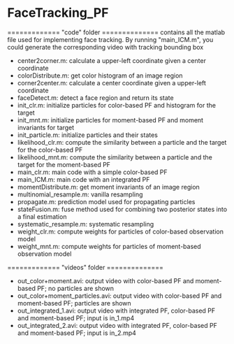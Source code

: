# FaceTracking_PF
============= "code" folder ==============
contains all the matlab file used for implementing face tracking. By running "main_ICM.m", you could generate the corresponding video with tracking bounding box
- center2corner.m: calculate a upper-left coordinate given a center coordinate
- colorDistribute.m: get color histogram of an image region
- corner2center.m: calculate a center coordinate given a upper-left coordinate
- faceDetect.m: detect a face region and return its state
- init_clr.m: initialize particles for color-based PF and histogram for the target
- init_mnt.m: initialize particles for moment-based PF and moment invariants for target
- init_particle.m: initialize particles and their states
- likelihood_clr.m: compute the similarity between a particle and the target for the color-based PF
- likelihood_mnt.m: compute the similarity between a particle and the target for the moment-based PF
- main_clr.m: main code with a simple color-based PF
- main_ICM.m: main code with an integrated PF
- momentDistribute.m: get moment invariants of an image region
- multinomial_resample.m: vanilla resampling
- propagate.m: prediction model used for propagating particles
- stateFusion.m: fuse method used for combining two posterior states into a final estimation
- systematic_resample.m: systematic resampling
- weight_clr.m: compute weights for particles of color-based observation model
- weight_mnt.m: compute weights for particles of moment-based observation model


============= "videos" folder ==============
- out_color+moment.avi: output video with color-based PF and moment-based PF; no particles are shown
- out_color+moment_particles.avi: output video with color-based PF and moment-based PF; particles are shown
- out_integrated_1.avi: output video with integrated PF, color-based PF and moment-based PF; input is in_1.mp4
- out_integrated_2.avi: output video with integrated PF, color-based PF and moment-based PF; input is in_2.mp4

